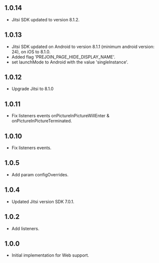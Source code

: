 ## 1.0.14
* Jitsi SDK updated to version 8.1.2.

## 1.0.13
* Jitsi SDK updated on Android to version 8.1.1 (minimum android version: 24), on iOS to 8.1.0.
* Added flag 'PREJOIN_PAGE_HIDE_DISPLAY_NAME'.
* set launchMode to Android with the value 'singleInstance'.

## 1.0.12
* Upgrade Jitsi to 8.1.0

## 1.0.11
* Fix listeners events onPictureInPictureWillEnter & onPictureInPictureTerminated.

## 1.0.10
* Fix listeners events.

## 1.0.5
* Add param configOverrides. 

## 1.0.4
* Updated Jitsi version SDK 7.0.1.

## 1.0.2
* Add listeners.

## 1.0.0
* Initial implementation for Web support.
